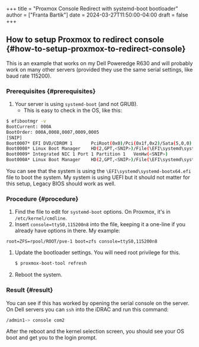+++
title = "Proxmox Console Redirect with systemd-boot bootloader"
author = ["Franta Bartik"]
date = 2024-03-27T11:50:00-04:00
draft = false
+++

## How to setup Proxmox to redirect console {#how-to-setup-proxmox-to-redirect-console}

This is an example that works on my Dell Poweredge R630 and will probably work on many other servers (provided they use the same serial settings, like baud rate 115200).


### Prerequisites {#prerequisites}

1.  Your server is using `systemd-boot` (and not GRUB).
    -   This is easy to check in the OS, like this:

<!--listend-->

```sh
$ efibootmgr -v
BootCurrent: 000A
BootOrder: 000A,0008,0007,0009,0005
[SNIP]
Boot0007* EFI DVD/CDROM 1       PciRoot(0x0)/Pci(0x1f,0x2)/Sata(5,0,0)
Boot0008* Linux Boot Manager    HD(2,GPT,<SNIP>)/File(\EFI\systemd\systemd-bootx64.efi)
Boot0009* Integrated NIC 1 Port 1 Partition 1   VenHw(<SNIP>)
Boot000A* Linux Boot Manager    HD(2,GPT,<SNIP>)/File(\EFI\systemd\systemd-bootx64.efi)
```

You can see that the system is using the `\EFI\systemd\systemd-bootx64.efi` file to boot the system. My system is using UEFI but it should not matter for this setup, Legacy BIOS should work as well.


### Procedure {#procedure}

1.  Find the file to edit for `systemd-boot` options. On Proxmox, it's in `/etc/kernel/cmdline`.
2.  Insert `console=ttyS0,115200n8` into the file, keeping it a one-line if you already have options in there. My example:

<!--listend-->

```systemd-boot
root=ZFS=rpool/ROOT/pve-1 boot=zfs console=ttyS0,115200n8
```

1.  Update the bootloader settings. You will need root privilege for this.
    ```sh
    $ proxmox-boot-tool refresh
    ```
2.  Reboot the system.


### Result {#result}

You can see if this has worked by opening the serial console on the server. On Dell servers you can `ssh` into the iDRAC and run this command:

```sh
/admin1-> console com2
```

After the reboot and the kernel selection screen, you should see your OS boot and get you to the login prompt.
